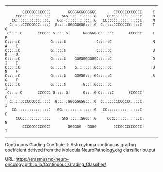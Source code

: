 ___
            CCCCCCCCCCCCC        GGGGGGGGGGGGG        CCCCCCCCCCCCC     C          
         CCC::::::::::::C     GGG::::::::::::G     CCC::::::::::::C     O          
       CC:::::::::::::::C   GG:::::::::::::::G   CC:::::::::::::::C     N          
      C:::::CCCCCCCC::::C  G:::::GGGGGGGG::::G  C:::::CCCCCCCC::::C     T    G     
     C:::::C       CCCCCC G:::::G       GGGGGG C:::::C       CCCCCC     I    R     
    C:::::C              G:::::G              C:::::C                   N    A    C
    C:::::C              G:::::G              C:::::C                   U    D    O
    C:::::C              G:::::G    GGGGGGGGGGC:::::C                   O    I    E
    C:::::C              G:::::G    G::::::::GC:::::C                   U    N    F
    C:::::C              G:::::G    GGGGG::::GC:::::C                   S    G    F
    C:::::C              G:::::G        G::::GC:::::C                             I
     C:::::C       CCCCCC G:::::G       G::::G C:::::C       CCCCCC               C
      C:::::CCCCCCCC::::C  G:::::GGGGGGGG::::G  C:::::CCCCCCCC::::C               I
       CC:::::::::::::::C   GG:::::::::::::::G   CC:::::::::::::::C               E
         CCC::::::::::::C     GGG::::::GGG:::G     CCC::::::::::::C               N
            CCCCCCCCCCCCC        GGGGGG   GGGG        CCCCCCCCCCCCC               T
___


Continuous Grading Coefficient: Astrocytoma continuous grading coefficient derived from the MolecularNeuroPathology.org classifier output

URL: <https://erasmusmc-neuro-oncology.github.io/Continuous_Grading_Classifier/>


